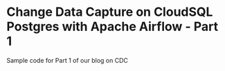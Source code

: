 # Change Data Capture on CloudSQL Postgres with Apache Airflow - Part 1
Sample code for Part 1 of our blog on CDC
